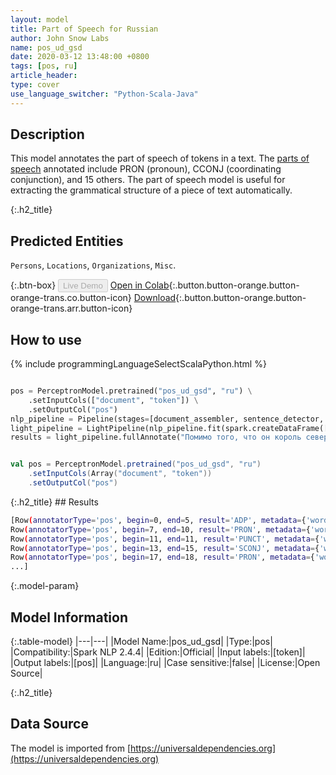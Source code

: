 ```yaml
---
layout: model
title: Part of Speech for Russian
author: John Snow Labs
name: pos_ud_gsd
date: 2020-03-12 13:48:00 +0800
tags: [pos, ru]
article_header:
type: cover
use_language_switcher: "Python-Scala-Java"
---
```


## Description
This model annotates the part of speech of tokens in a text. The [parts of speech](https://universaldependencies.org/u/pos/) annotated include PRON (pronoun), CCONJ (coordinating conjunction), and 15 others. The part of speech model is useful for extracting the grammatical structure of a piece of text automatically.

{:.h2_title}
## Predicted Entities 
``Persons``, ``Locations``, ``Organizations``, ``Misc``.

{:.btn-box}
<button class="button button-orange" disabled>Live Demo</button>
[Open in Colab](https://github.com/JohnSnowLabs/spark-nlp-workshop/blob/2da56c087da53a2fac1d51774d49939e05418e57/tutorials/Certification_Trainings/Public/6.Playground_DataFrames.ipynb){:.button.button-orange.button-orange-trans.co.button-icon}
[Download](https://s3.amazonaws.com/auxdata.johnsnowlabs.com/public/models/pos_ud_gsd_ru_2.4.4_2.4_1584013495069.zip){:.button.button-orange.button-orange-trans.arr.button-icon}

## How to use 

<div class="tabs-box" markdown="1">

{% include programmingLanguageSelectScalaPython.html %}

```python

pos = PerceptronModel.pretrained("pos_ud_gsd", "ru") \
    .setInputCols(["document", "token"]) \
    .setOutputCol("pos")
nlp_pipeline = Pipeline(stages=[document_assembler, sentence_detector, tokenizer, pos])
light_pipeline = LightPipeline(nlp_pipeline.fit(spark.createDataFrame([['']]).toDF("text")))
results = light_pipeline.fullAnnotate("Помимо того, что он король севера, Джон Сноу - английский врач и лидер в разработке анестезии и медицинской гигиены.")
```

```scala

val pos = PerceptronModel.pretrained("pos_ud_gsd", "ru")
    .setInputCols(Array("document", "token"))
    .setOutputCol("pos")
```
</div>
{:.h2_title}
## Results

```bash
[Row(annotatorType='pos', begin=0, end=5, result='ADP', metadata={'word': 'Помимо'}, embeddings=[]),
Row(annotatorType='pos', begin=7, end=10, result='PRON', metadata={'word': 'того'}, embeddings=[]),
Row(annotatorType='pos', begin=11, end=11, result='PUNCT', metadata={'word': ','}, embeddings=[]),
Row(annotatorType='pos', begin=13, end=15, result='SCONJ', metadata={'word': 'что'}, embeddings=[]),
Row(annotatorType='pos', begin=17, end=18, result='PRON', metadata={'word': 'он'}, embeddings=[]),
...]
```

{:.model-param}
## Model Information

{:.table-model}
|---|---|
|Model Name:|pos_ud_gsd|
|Type:|pos|
|Compatibility:|Spark NLP 2.4.4|
|Edition:|Official|
|Input labels:|[token]|
|Output labels:|[pos]|
|Language:|ru|
|Case sensitive:|false|
|License:|Open Source|

{:.h2_title}
## Data Source
The model is imported from [https://universaldependencies.org](https://universaldependencies.org)